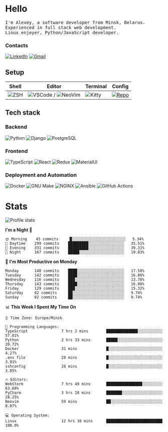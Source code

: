 # Hello

<p>
    <samp>
        I'm Alexey, a software developer from Minsk, Belarus.
        <br>
	Experienced in full stack web development.
	<br>
	Linux enjoyer, Python/JavaScript developer.
    </samp>
</p>

### Contacts

[![LinkedIn](https://img.icons8.com/fluency/48/000000/linkedin.png)](https://www.linkedin.com/in/dhvcc/)
[![Gmail](https://img.icons8.com/fluency/48/000000/gmail-new.png)](mailto:alexey.artishevskiy@gmail.com)

## Setup

| Shell | Editor | Terminal | Config |
|-------|--------|----------|--------|
| ![ZSH](https://img.shields.io/badge/-ZSH-000000?style=flat&logo=GNU-Bash) | ![VSCode](https://img.shields.io/badge/-VSCode-000000?style=flat&logo=Visual-Studio-Code&logoColor=0066b8) / ![NeoVim](https://img.shields.io/badge/-NeoVim-000000?style=flat&logo=Neovim) | ![Kitty](https://img.shields.io/badge/-Kitty-000000?style=flat&logo=Windows-Terminal) | [![Repo](https://img.shields.io/badge/-Repo-000000?style=flat&logo=Github)](https://github.com/dhvcc/configs)


## Tech stack

### Backend

![Python](https://img.shields.io/badge/-Python-black?style=flat&logo=Python&logoColor=FFE17E)
![Django](https://img.shields.io/badge/-Django-black?style=flat&logo=Django&logoColor=20AA76)
![PostgreSQL](https://img.shields.io/badge/-PostgreSQL-black?style=flat&logo=PostgreSQL)

### Frontend

![TypeScript](https://img.shields.io/badge/-TypeScript-black?style=flat&logo=TypeScript)
![React](https://img.shields.io/badge/-React-black?style=flat&logo=React)
![Redux](https://img.shields.io/badge/-Redux-black?style=flat&logo=Redux&logoColor=764ABC)
![MaterialUI](https://img.shields.io/badge/-MaterialUI-black?style=flat&logo=MUI&logoColor=9170c2)

### Deployment and Automation

![Docker](https://img.shields.io/badge/-Docker-black?style=flat&logo=Docker)
![GNU Make](https://img.shields.io/badge/-GNU%20Make-black?style=flat&logo=GNU)
![NGINX](https://img.shields.io/badge/-NGINX-black?style=flat&logo=NGINX&logoColor=009639)
![Ansible](https://img.shields.io/badge/-Ansible-black?style=flat&logo=Ansible)
![GitHub Actions](https://img.shields.io/badge/-GitHub%20Actions-black?style=flat&logo=GitHub-Actions)

# Stats

![Profile stats](https://github-readme-stats.dhvcc.vercel.app/api?username=dhvcc&hide_title=true&show_icons=true&count_private=true&theme=react&hide_border=true)

<!--START_SECTION:waka-->
**I'm a Night 🦉** 

```text
🌞 Morning    45 commits     █░░░░░░░░░░░░░░░░░░░░░░░░   5.34% 
🌆 Daytime    299 commits    █████████░░░░░░░░░░░░░░░░   35.51% 
🌃 Evening    331 commits    █████████░░░░░░░░░░░░░░░░   39.31% 
🌙 Night      167 commits    █████░░░░░░░░░░░░░░░░░░░░   19.83%

```
📅 **I'm Most Productive on Monday** 

```text
Monday       148 commits    ████░░░░░░░░░░░░░░░░░░░░░   17.58% 
Tuesday      142 commits    ████░░░░░░░░░░░░░░░░░░░░░   16.86% 
Wednesday    116 commits    ███░░░░░░░░░░░░░░░░░░░░░░   13.78% 
Thursday     143 commits    ████░░░░░░░░░░░░░░░░░░░░░   16.98% 
Friday       129 commits    ███░░░░░░░░░░░░░░░░░░░░░░   15.32% 
Saturday     82 commits     ██░░░░░░░░░░░░░░░░░░░░░░░   9.74% 
Sunday       82 commits     ██░░░░░░░░░░░░░░░░░░░░░░░   9.74%

```


📊 **This Week I Spent My Time On** 

```text
⌚︎ Time Zone: Europe/Minsk

💬 Programming Languages: 
TypeScript               7 hrs 2 mins        ██████████████░░░░░░░░░░░   57.01% 
Python                   2 hrs 33 mins       █████░░░░░░░░░░░░░░░░░░░░   20.72% 
Docker                   31 mins             █░░░░░░░░░░░░░░░░░░░░░░░░   4.27% 
.env file                28 mins             █░░░░░░░░░░░░░░░░░░░░░░░░   3.91% 
sshconfig                28 mins             █░░░░░░░░░░░░░░░░░░░░░░░░   3.85%

🔥 Editors: 
WebStorm                 7 hrs 49 mins       ████████████████░░░░░░░░░   63.68% 
PyCharm                  3 hrs 28 mins       ███████░░░░░░░░░░░░░░░░░░   28.25% 
Neovim                   59 mins             ██░░░░░░░░░░░░░░░░░░░░░░░   8.07%

💻 Operating System: 
Linux                    12 hrs 16 mins      █████████████████████████   100.0%

```


<!--END_SECTION:waka-->
